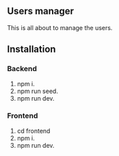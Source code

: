 ## Users manager
This is all about to manage the users.

## Installation

### Backend
1. npm i.
2. npm run seed.
3. npm run dev.

### Frontend
1. cd frontend
2. npm i.
3. npm run dev.
